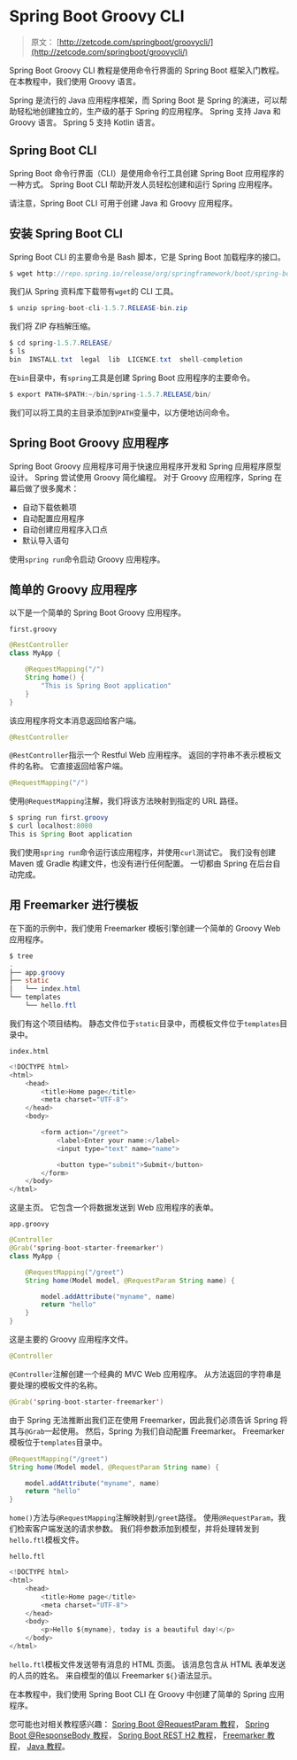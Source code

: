 # Spring Boot Groovy CLI

> 原文： [http://zetcode.com/springboot/groovycli/](http://zetcode.com/springboot/groovycli/)

Spring Boot Groovy CLI 教程是使用命令行界面的 Spring Boot 框架入门教程。 在本教程中，我们使用 Groovy 语言。

Spring 是流行的 Java 应用程序框架，而 Spring Boot 是 Spring 的演进，可以帮助轻松地创建独立的，生产级的基于 Spring 的应用程序。 Spring 支持 Java 和 Groovy 语言。 Spring 5 支持 Kotlin 语言。

## Spring Boot CLI

Spring Boot 命令行界面（CLI）是使用命令行工具创建 Spring Boot 应用程序的一种方式。 Spring Boot CLI 帮助开发人员轻松创建和运行 Spring 应用程序。

请注意，Spring Boot CLI 可用于创建 Java 和 Groovy 应用程序。

## 安装 Spring Boot CLI

Spring Boot CLI 的主要命令是 Bash 脚本，它是 Spring Boot 加载程序的接口。

```java
$ wget http://repo.spring.io/release/org/springframework/boot/spring-boot-cli/1.5.7.RELEASE/spring-boot-cli-1.5.7.RELEASE-bin.zip

```

我们从 Spring 资料库下载带有`wget`的 CLI 工具。

```java
$ unzip spring-boot-cli-1.5.7.RELEASE-bin.zip 

```

我们将 ZIP 存档解压缩。

```java
$ cd spring-1.5.7.RELEASE/
$ ls
bin  INSTALL.txt  legal  lib  LICENCE.txt  shell-completion

```

在`bin`目录中，有`spring`工具是创建 Spring Boot 应用程序的主要命令。

```java
$ export PATH=$PATH:~/bin/spring-1.5.7.RELEASE/bin/

```

我们可以将工具的主目录添加到`PATH`变量中，以方便地访问命令。

## Spring Boot Groovy 应用程序

Spring Boot Groovy 应用程序可用于快速应用程序开发和 Spring 应用程序原型设计。 Spring 尝试使用 Groovy 简化编程。 对于 Groovy 应用程序，Spring 在幕后做了很多魔术：

*   自动下载依赖项
*   自动配置应用程序
*   自动创建应用程序入口点
*   默认导入语句

使用`spring run`命令启动 Groovy 应用程序。

## 简单的 Groovy 应用程序

以下是一个简单的 Spring Boot Groovy 应用程序。

`first.groovy`

```java
@RestController
class MyApp {

    @RequestMapping("/")
    String home() {
        "This is Spring Boot application"
    }
}

```

该应用程序将文本消息返回给客户端。

```java
@RestController

```

`@RestController`指示一个 Restful Web 应用程序。 返回的字符串不表示模板文件的名称。 它直接返回给客户端。

```java
@RequestMapping("/")

```

使用`@RequestMapping`注解，我们将该方法映射到指定的 URL 路径。

```java
$ spring run first.groovy
$ curl localhost:8080
This is Spring Boot application

```

我们使用`spring run`命令运行该应用程序，并使用`curl`测试它。 我们没有创建 Maven 或 Gradle 构建文件，也没有进行任何配置。 一切都由 Spring 在后台自动完成。

## 用 Freemarker 进行模板

在下面的示例中，我们使用 Freemarker 模板引擎创建一个简单的 Groovy Web 应用程序。

```java
$ tree
.
├── app.groovy
├── static
│   └── index.html
└── templates
    └── hello.ftl

```

我们有这个项目结构。 静态文件位于`static`目录中，而模板文件位于`templates`目录中。

`index.html`

```java
<!DOCTYPE html>
<html>
    <head>
        <title>Home page</title>
        <meta charset="UTF-8">
    </head>
    <body>

        <form action="/greet">
            <label>Enter your name:</label>
            <input type="text" name="name">

            <button type="submit">Submit</button>
        </form>
    </body>
</html>

```

这是主页。 它包含一个将数据发送到 Web 应用程序的表单。

`app.groovy`

```java
@Controller
@Grab('spring-boot-starter-freemarker')
class MyApp {

    @RequestMapping("/greet")
    String home(Model model, @RequestParam String name) {

        model.addAttribute("myname", name)
        return "hello"
    }
}

```

这是主要的 Groovy 应用程序文件。

```java
@Controller

```

`@Controller`注解创建一个经典的 MVC Web 应用程序。 从方法返回的字符串是要处理的模板文件的名称。

```java
@Grab('spring-boot-starter-freemarker')

```

由于 Spring 无法推断出我们正在使用 Freemarker，因此我们必须告诉 Spring 将其与`@Grab`一起使用。 然后，Spring 为我们自动配置 Freemarker。 Freemarker 模板位于`templates`目录中。

```java
@RequestMapping("/greet")
String home(Model model, @RequestParam String name) {

    model.addAttribute("myname", name)
    return "hello"
}

```

`home()`方法与`@RequestMapping`注解映射到`/greet`路径。 使用`@RequestParam`，我们检索客户端发送的请求参数。 我们将参数添加到模型，并将处理转发到`hello.ftl`模板文件。

`hello.ftl`

```java
<!DOCTYPE html>
<html>
    <head>
        <title>Home page</title>
        <meta charset="UTF-8">
    </head>
    <body>
        <p>Hello ${myname}, today is a beautiful day!</p>
    </body>
</html>

```

`hello.ftl`模板文件发送带有消息的 HTML 页面。 该消息包含从 HTML 表单发送的人员的姓名。 来自模型的值以 Freemarker `${}`语法显示。

在本教程中，我们使用 Spring Boot CLI 在 Groovy 中创建了简单的 Spring 应用程序。

您可能也对相关教程感兴趣： [Spring Boot @RequestParam 教程](/springboot/requestparam/)， [Spring Boot @ResponseBody 教程](/springboot/responsebody/)， [Spring Boot REST H2 教程](/articles/springbootresth2/)， [Freemarker 教程](/java/freemarker/)， [Java 教程](/lang/java/)。